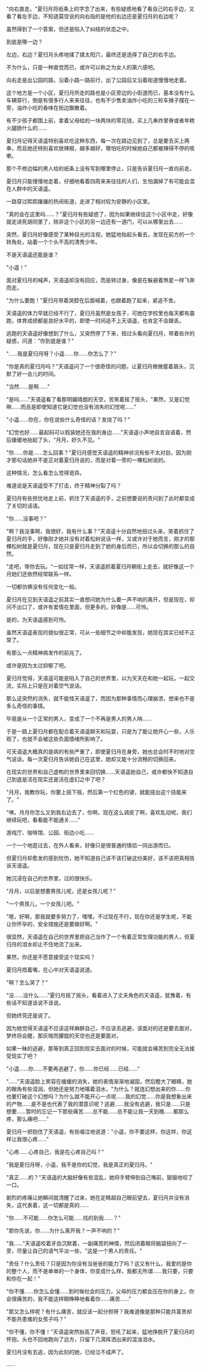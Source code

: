 <link rel="stylesheet" href="../../styles/text.css" />

"向右直走。"夏归月将纸条上的字念了出来，有些疑惑地看了看自己的右手边，又看了看左手边，不知道莫空说的向右指的是他的右边还是夏归月的右边呢？

虽然得到了一个答案，但还是陷入了纠结的状态之中。

到底是哪一边？

左边，右边？夏归月头疼地揉了揉太阳穴，最终还是选择了自己的右手边。

不为什么，只是一种直觉而已，或许可以称之为女人的第六感吧。

向右走是出公园的路，沿着小路一路前行，出了公园后又沿着街道慢慢地走着。

这个地方是一个小区，夏归月所走的路也是小区旁边的小街道而已，基本没有什么车辆穿行，倒是有很多行人来来往往，也有不少售卖油炸小吃的三轮车摊子摆在一旁，油炸小吃的香味在街边飘散着。

有不少孩子都围上前，拿着父母给的一块两块的零花钱，买上几串炸里脊或者年糕火腿肠什么的......

夏归月记得天语遥特别喜欢吃这种东西，每一次在路边见到了，总是要去买上两串，而且她还特别喜欢放辣椒，越多越好，哪怕吃的时候她自己都被辣得不停的咳嗽。

那个不修边幅的男人给的纸条上没有写到哪里停止，只是告诉夏归月一直向前走。

夏归月只能慢慢地走着，仔细地看着四周来来往往的人们，生怕漏掉了有可能会混在人群中的天语遥。

一路穿过熙熙攘攘的热闹街道，走进了相对较为安静的小区里。

"真的会在这里吗......？"夏归月有些疑惑了，因为如果继续往这个小区中走，好像就走进死胡同里了，除非这个小区的另一边还有一道门，可以从哪里出去......

突然，夏归月好像感受了某种目光的注视，她猛地抬起头看去，发现在前方的一个转角处，站着一个个头不高的清秀少年。

不是天语遥还能是谁？

"小遥！"

面对夏归月的喊声，天语遥却没有回应，而是转过身，像是在躲避着煞星一样飞奔而走。

"为什么要跑！"夏归月带着哭腔在后面喊着，也跟着跑了起来，紧追不舍。

天语遥的体力早就已经不行了，夏归月虽然是女孩子，可她在学校里也每天都有晨跑，体育成绩都是良好水平的，即使一时间追不上天语遥，也肯定不会跟丢。

逃跑的天语遥好像想到了什么，又突然停了下来，扭过头看向夏归月，带着些许的疑惑，问道："你到底是谁？"

"......我是夏归月呀？小遥......你......你怎么了？"

"你是真的夏归月吗？"天语遥问了一个很奇怪的问题，让夏归月微微蹙着眉头，沉默了好一会儿的时间。

"当然......是啊......"

"是吗......"天语遥看了看那明媚晴朗的天空，苦笑着摇了摇头，"果然，又是幻觉啊......而且是即使知道它是幻觉也没有消失的幻觉呢......"

"小遥......你在，你在说些什么奇怪的话？发烧了吗？"

"幻觉也好......最起码可以假装她还在我的身边......"天语遥小声地自言自语着，然后缓缓地抬起了头，"月月，好久不见。"

"你......你是......怎么回事？"夏归月感觉天语遥的精神状况有些不太对劲，因为刚才那句话她并不是正对着夏归月说的，而是对着一旁的一棵松树说的。

这种情况，怎么看怎么觉得诡异。

难道说是天语遥受不了打击，终于精神分裂了吗？

夏归月有些担忧地走上前，抓住了天语遥的手，之前想要说的责问到了此时都变成了关切的话语。

"你......没事吧？"

"啊？我没事啊，我很好，我有什么事？"天语遥十分自然地扭过头来，笑着抓住了夏归月的手，好像刚才她并没有对着松树说话一样，又或许对于她而言，刚才的那棵松树就是夏归月，现在只是夏归月走到了她的身后而已，所以会切换的那么的自然。

"走吧，带你去玩。"一如往常一样，天语遥抓着夏归月朝街上走去，就好像这一个月她们还依然经常联系一样。

一切都仿佛没有任何变化一般。

夏归月在见到天语遥之前其实一直想问她为什么要一声不响的离开，但是现在，却问不出口了，或许有爱情在里面，但更多的，好像是......可怜。

是的，为天语遥感到可怜。

虽然天语遥表现的貌似很正常，可从一些细节之中却能发现，她现在其实已经不正常了。

有那么一点精神病发作的前兆了。

或许是因为太过抑郁了吧。

夏归月觉得，天语遥可能是陷入了自己的世界里，以为天天在和她一起玩，一起交流，实际上只是在对着空气说话。

那么这突然的消失，就不能怪天语遥了，而因为那种事情而心理崩溃，想来也不是多么奇怪的事情。

毕竟是从一个正常的男人，变成了一个不再是男人的男人呐......

于是一路上夏归月都在配合着天语遥聊天和玩耍，只是为了能让她开心一些，人乐观了，也就不会被这些负面情绪所影响了。

可天语遥大概真的是病的有些严重了，即使夏归月在身旁，她也总会时不时地对空气说话，每一次夏归月告诉她自己在这里，她却又能十分流畅的切换回来。

在现实的世界和自己虚构的世界里来回切换......天语遥她自己，或许都快不知道自己到底是活在现实还是活在虚幻之中了吧？

"月月，我教你玩，你要上摇下摇，然后第一个红色的键，就能搓出这个技能来了。"

"咦，月月你怎么又到我右边去了，你啊，现在这么调皮了啊，喜欢乱动呢，我们继续玩吧，看看能不能通关......"

游戏厅、咖啡馆、公园、街边小吃......

一个一个地逛过去，在外人看来，好像只是很普通的情侣一同出游而已。

但夏归月却愈发的感到忧伤，她不知道自己该不该打破这份美好，该不该把真相告诉天语遥。

她沉浸在自己的世界里，过的很快乐。

"月月，以后是想要男孩儿呢，还是女孩儿呢？"

"一个男孩儿，一个女孩儿吧。"

"嗯，好啊，那我就要多努力了，嘿嘿，不过现在不行，现在你还是学生呢，不能让你怀孕的，安全措施还是要做好啊。"

很显然，天语遥在自己的世界里把自己当作了一个有着正常生理功能的男人，但夏归月的泪水却止不住地流了出来。

果然，你还是不愿意接受这个现实吗？

夏归月捂着嘴，在心中对天语遥说道。

"啊？怎么哭了？"

"没......没什么......"夏归月摇了摇头，看着进入了丈夫角色的天语遥，犹豫着，有些话不知道该说不该说。

但她终究还是说了。

因为她觉得天语遥不应该这样麻醉自己，不应该去逃避，该面对的还是要去面对，梦终将会醒，那灰暗而朦胧的天空也还是要面对。

如果一昧的逃避，那等到真正回到现实去面对的时候，可能就会痛苦到完全无法接受现实了吧？

"小遥......你......不要再逃避了，你......你已经......已经......"

"......"天语遥脸上笑容在缓缓的消失，她的表情渐渐地凝固，然后瞪大了眼睛，她的眼角有些湿润，但她还是努力地噙着泪水，"为什么？就连幻想出来的你......你也要打破这个幻想吗？为什么就不能开心一点呢......我的幻觉......你是我想象出来的产物......是不是也代表了我的潜意识呢？逃避......我没有逃避，我只是......只是想要......暂时的忘记一下那些痛苦......总不能......总不能让我一天到晚......都那么疼，那么痛吧......"

夏归月一把抱住了天语遥，有些啜泣地说道："小遥，你不要这样，你这样，你这样让我很心疼......"

"心疼......心疼自己，我是在心疼自己吗？"

"我是夏归月呀，小遥，我不是你的幻觉，我是真正的夏归月。"

"真正......的？"天语遥的大脑好像有些混乱，她将手臂伸到自己嘴前，狠狠地咬了一口。

剧烈的疼痛让她瞬间就清醒了过来，她在定睛超自己眼前望去，夏归月并没有消失，这代表着，这一切都是真的......

"你......不可能......你怎么可能......找的到我......？"

"那你先说，你......为什么离开我？一声不响的？"

"我......"天语遥咬着牙齿沉默着，一副痛苦的神情，然后闭着眼将脑袋扭向了一旁，尽量让自己的语气平淡一些，"这是一个男人的责任。"

"责任？什么责任？只是因为你没有当爸爸的能力了吗？这又有什么，我爱的是你的整个人，而不是单单的一个身体，你变成什么样，我都无所谓......我只要，只要和你在一起！"

"你不懂......你怎么会懂......到时候社会的压力，父母的压力都会压在你的身上，你会很痛苦的，我不能这样眼睁睁地看着你......痛苦......"

"那又怎么样呢？有什么痛苦，就应该一起分担呀？我难道像是那种只能共富贵却不能共患难的女孩子吗？"

"你不懂，你不懂！"天语遥突然抬高了声音，怒吼了起来，猛地挣脱开了夏归月的怀抱，头也不回地跑向了远方，只留下几滴挥洒出来的混浊泪水。

夏归月没有去追，因为此刻的她，已经泣不成声了。

......
